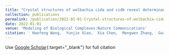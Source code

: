 ```yaml
---
title: "Crystal structures of wolbachia cida and cidb reveal determinants of bacteria-induced cytoplasmic incompatibility and rescue"
collection: publications
permalink: /publication/2022-01-01-Crystal-structures-of-wolbachia-cida-and-cidb-reveal-determinants-of-bacteria-induced-cytoplasmic-incompatibility-and-rescue
date: 2022-01-01
venue: 'Modeling of Biological Complexes:Nature Communications'
citation: ' Haofeng Wang,  Yunjie Xiao,  Xia Chen,  Mengwen Zhang,  Guangxin Sun,  Feng Wang,  Lin Wang,  Hanxiao Zhang,  Xiaoyu Zhang,  Xin Yang, &quot;Crystal structures of wolbachia cida and cidb reveal determinants of bacteria-induced cytoplasmic incompatibility and rescue.&quot; Modeling of Biological Complexes:Nature Communications, 2022.'
---
```

Use [Google Scholar](https://scholar.google.com/scholar?q=Crystal+structures+of+wolbachia+cida+and+cidb+reveal+determinants+of+bacteria+induced+cytoplasmic+incompatibility+and+rescue){:target="_blank"} for full citation